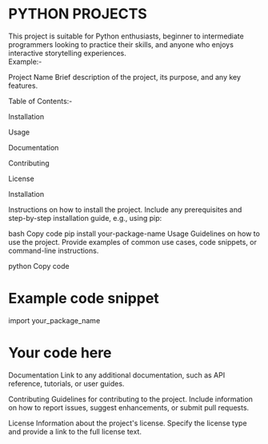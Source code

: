 # PYTHON PROJECTS
This project is suitable for Python enthusiasts, beginner to intermediate programmers looking to practice their skills, and anyone who enjoys interactive storytelling experiences.
<br>
Example:-

Project Name
Brief description of the project, its purpose, and any key features.

Table of Contents:-

Installation

Usage

Documentation

Contributing

License

Installation

Instructions on how to install the project. Include any prerequisites and step-by-step installation guide, e.g., using pip:

bash
Copy code
pip install your-package-name
Usage
Guidelines on how to use the project. Provide examples of common use cases, code snippets, or command-line instructions.

python
Copy code
# Example code snippet
import your_package_name

# Your code here
Documentation
Link to any additional documentation, such as API reference, tutorials, or user guides.

Contributing
Guidelines for contributing to the project. Include information on how to report issues, suggest enhancements, or submit pull requests.

License
Information about the project's license. Specify the license type and provide a link to the full license text.

